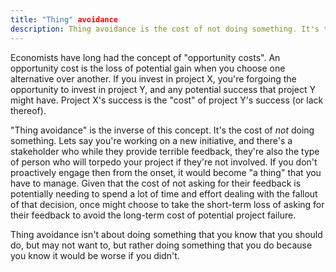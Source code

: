 ```yaml
---
title: "Thing" avoidance
description: Thing avoidance is the cost of not doing something. It's the inverse of opportunity costs. It's the cost of not asking for feedback from a stakeholder who will torpedo your project if they're not involved. It's the cost of not doing something that you know that you should do, but may not want to.
---
```


Economists have long had the concept of "opportunity costs". An opportunity cost is the loss of potential gain when you choose one alternative over another. If you invest in project X, you're forgoing the opportunity to invest in project Y, and any potential success that project Y might have. Project X's success is the "cost" of project Y's success (or lack thereof).

"Thing avoidance" is the inverse of this concept. It's the cost of *not* doing something. Lets say you're working on a new initiative, and there's a stakeholder who while they provide terrible feedback, they're also the type of person who will torpedo your project if they're not involved. If you don't proactively engage then from the onset, it would become "a thing" that you have to manage. Given that the cost of not asking for their feedback is potentially needing to spend a lot of time and effort dealing with the fallout of that decision, once might choose to take the short-term loss of asking for their feedback to avoid the long-term cost of potential project failure.

Thing avoidance isn't about doing something that you know that you should do, but may not want to, but rather doing something that you do because you know it would be worse if you didn't.
